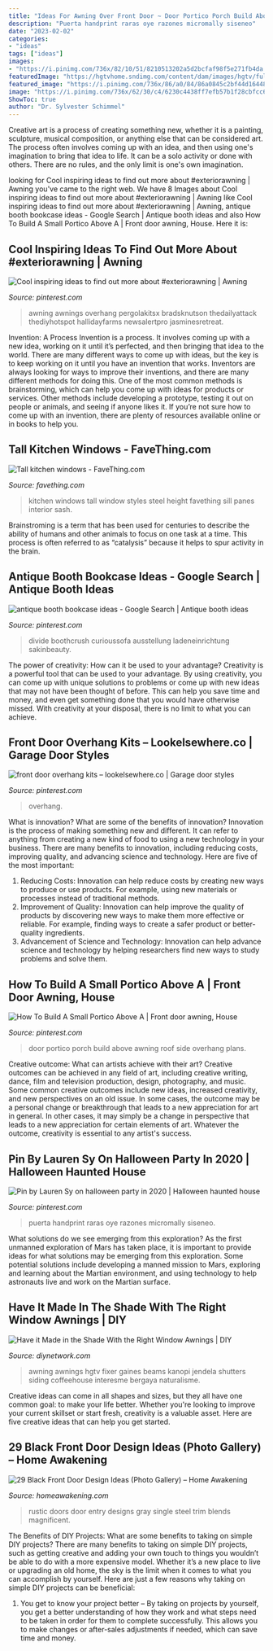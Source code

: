 ```yaml
---
title: "Ideas For Awning Over Front Door ~ Door Portico Porch Build Above Awning Roof Side Overhang Plans"
description: "Puerta handprint raras oye razones micromally siseneo"
date: "2023-02-02"
categories:
- "ideas"
tags: ["ideas"]
images:
- "https://i.pinimg.com/736x/82/10/51/8210513202a5d2bcfaf98f5e271fb4da.jpg"
featuredImage: "https://hgtvhome.sndimg.com/content/dam/images/hgtv/fullset/2015/5/1/BP_HFXUP203H_Batson_Exterior-AFTER_detail_window-awning_456133-1029140.jpg.rend.hgtvcom.616.924.suffix/1420503187832.jpeg"
featured_image: "https://i.pinimg.com/736x/86/a0/84/86a0845c2bf44d16448cc21756b32796.jpg"
image: "https://i.pinimg.com/736x/62/30/c4/6230c4438ff7efb57b1f28cbfcc65098.jpg"
ShowToc: true
author: "Dr. Sylvester Schimmel"
---
```



Creative art is a process of creating something new, whether it is a painting, sculpture, musical composition, or anything else that can be considered art. The process often involves coming up with an idea, and then using one's imagination to bring that idea to life. It can be a solo activity or done with others. There are no rules, and the only limit is one's own imagination.

	

		
looking for Cool inspiring ideas to find out more about #exteriorawning | Awning you've came to the right web. We have 8 Images about Cool inspiring ideas to find out more about #exteriorawning | Awning like Cool inspiring ideas to find out more about #exteriorawning | Awning, antique booth bookcase ideas - Google Search | Antique booth ideas and also How To Build A Small Portico Above A | Front door awning, House. Here it is:
		
    
## Cool Inspiring Ideas To Find Out More About #exteriorawning | Awning

<img loading=lazy src="https://i.pinimg.com/736x/3a/5e/29/3a5e2940427601bf9694733c22c2c10f.jpg" onerror="this.onerror=null;this.src='https://tse1.mm.bing.net/th?id=OIP.PlTdbMM_BmThSEuuAK2cGQHaJ6&amp;pid=15.1';" alt="Cool inspiring ideas to find out more about #exteriorawning | Awning">

_Source: pinterest.com_

>awning awnings overhang pergolakitsx bradsknutson thedailyattack thediyhotspot hallidayfarms newsalertpro jasminesretreat. 

	

Invention: A Process
Invention is a process. It involves coming up with a new idea, working on it until it’s perfected, and then bringing that idea to the world. There are many different ways to come up with ideas, but the key is to keep working on it until you have an invention that works. Inventors are always looking for ways to improve their inventions, and there are many different methods for doing this. One of the most common methods is brainstorming, which can help you come up with ideas for products or services. Other methods include developing a prototype, testing it out on people or animals, and seeing if anyone likes it. If you’re not sure how to come up with an invention, there are plenty of resources available online or in books to help you.

    
## Tall Kitchen Windows - FaveThing.com

<img loading=lazy src="http://www.favething.com/uploads/images/main-fave-images/tall_kitchen_windows-1.jpg" onerror="this.onerror=null;this.src='https://tse3.mm.bing.net/th?id=OIP.mIXbHRWzQIYj8wNuTXgg0QAAAA&amp;pid=15.1';" alt="Tall kitchen windows - FaveThing.com">

_Source: favething.com_

>kitchen windows tall window styles steel height favething sill panes interior sash. 

	

Brainstroming is a term that has been used for centuries to describe the ability of humans and other animals to focus on one task at a time. This process is often referred to as “catalysis” because it helps to spur activity in the brain.

    
## Antique Booth Bookcase Ideas - Google Search | Antique Booth Ideas

<img loading=lazy src="https://i.pinimg.com/736x/62/b9/93/62b9936b4e3d152a52600311ed4c2054.jpg" onerror="this.onerror=null;this.src='https://tse1.mm.bing.net/th?id=OIP.dCpuizhzal88B4k68D3DaQHaJ4&amp;pid=15.1';" alt="antique booth bookcase ideas - Google Search | Antique booth ideas">

_Source: pinterest.com_

>divide boothcrush curioussofa ausstellung ladeneinrichtung sakinbeauty. 

	

The power of creativity: How can it be used to your advantage?
Creativity is a powerful tool that can be used to your advantage. By using creativity, you can come up with unique solutions to problems or come up with new ideas that may not have been thought of before. This can help you save time and money, and even get something done that you would have otherwise missed. With creativity at your disposal, there is no limit to what you can achieve.

    
## Front Door Overhang Kits – Lookelsewhere.co | Garage Door Styles

<img loading=lazy src="https://i.pinimg.com/736x/86/a0/84/86a0845c2bf44d16448cc21756b32796.jpg" onerror="this.onerror=null;this.src='https://tse1.mm.bing.net/th?id=OIP.PIdO3F0FfgtdoXW8Sn77mQHaJ4&amp;pid=15.1';" alt="front door overhang kits – lookelsewhere.co | Garage door styles">

_Source: pinterest.com_

>overhang. 

	

What is innovation? What are some of the benefits of innovation?
Innovation is the process of making something new and different. It can refer to anything from creating a new kind of food to using a new technology in your business. There are many benefits to innovation, including reducing costs, improving quality, and advancing science and technology. Here are five of the most important: 
1. Reducing Costs: Innovation can help reduce costs by creating new ways to produce or use products. For example, using new materials or processes instead of traditional methods.
2. Improvement of Quality: Innovation can help improve the quality of products by discovering new ways to make them more effective or reliable. For example, finding ways to create a safer product or better-quality ingredients.
3. Advancement of Science and Technology: Innovation can help advance science and technology by helping researchers find new ways to study problems and solve them.

    
## How To Build A Small Portico Above A | Front Door Awning, House

<img loading=lazy src="https://i.pinimg.com/736x/62/30/c4/6230c4438ff7efb57b1f28cbfcc65098.jpg" onerror="this.onerror=null;this.src='https://tse1.mm.bing.net/th?id=OIP.RuKM4PLzp5Suzn6M7_T2hwHaFj&amp;pid=15.1';" alt="How To Build A Small Portico Above A | Front door awning, House">

_Source: pinterest.com_

>door portico porch build above awning roof side overhang plans. 

	

Creative outcome: What can artists achieve with their art?
Creative outcomes can be achieved in any field of art, including creative writing, dance, film and television production, design, photography, and music. Some common creative outcomes include new ideas, increased creativity, and new perspectives on an old issue. In some cases, the outcome may be a personal change or breakthrough that leads to a new appreciation for art in general. In other cases, it may simply be a change in perspective that leads to a new appreciation for certain elements of art. Whatever the outcome, creativity is essential to any artist's success.

    
## Pin By Lauren Sy On Halloween Party In 2020 | Halloween Haunted House

<img loading=lazy src="https://i.pinimg.com/736x/82/10/51/8210513202a5d2bcfaf98f5e271fb4da.jpg" onerror="this.onerror=null;this.src='https://tse4.mm.bing.net/th?id=OIP.0bYDCrO41R7GcziqJRqoxAHaHa&amp;pid=15.1';" alt="Pin by Lauren Sy on halloween party in 2020 | Halloween haunted house">

_Source: pinterest.com_

>puerta handprint raras oye razones micromally siseneo. 

	

What solutions do we see emerging from this exploration?
As the first unmanned exploration of Mars has taken place, it is important to provide ideas for what solutions may be emerging from this exploration. Some potential solutions include developing a manned mission to Mars, exploring and learning about the Martian environment, and using technology to help astronauts live and work on the Martian surface.

    
## Have It Made In The Shade With The Right Window Awnings | DIY

<img loading=lazy src="https://hgtvhome.sndimg.com/content/dam/images/hgtv/fullset/2015/5/1/BP_HFXUP203H_Batson_Exterior-AFTER_detail_window-awning_456133-1029140.jpg.rend.hgtvcom.616.924.suffix/1420503187832.jpeg" onerror="this.onerror=null;this.src='https://tse2.mm.bing.net/th?id=OIP.gZKMjyg5PYs4ekjTWvNXtQHaLH&amp;pid=15.1';" alt="Have it Made in the Shade With the Right Window Awnings | DIY">

_Source: diynetwork.com_

>awning awnings hgtv fixer gaines beams kanopi jendela shutters siding coffeehouse interesme bergaya naturalisme. 

	

Creative ideas can come in all shapes and sizes, but they all have one common goal: to make your life better. Whether you're looking to improve your current skillset or start fresh, creativity is a valuable asset. Here are five creative ideas that can help you get started.

    
## 29 Black Front Door Design Ideas (Photo Gallery) – Home Awakening

<img loading=lazy src="https://www.homeawakening.com/wp-content/uploads/2018/05/18.-Rustic-Blends.jpg" onerror="this.onerror=null;this.src='https://tse4.mm.bing.net/th?id=OIP.EmulcfES5cldH74GTUeaawHaMQ&amp;pid=15.1';" alt="29 Black Front Door Design Ideas (Photo Gallery) – Home Awakening">

_Source: homeawakening.com_

>rustic doors door entry designs gray single steel trim blends magnificent. 

	

The Benefits of DIY Projects: What are some benefits to taking on simple DIY projects?
There are many benefits to taking on simple DIY projects, such as getting creative and adding your own touch to things you wouldn’t be able to do with a more expensive model. Whether it’s a new place to live or upgrading an old home, the sky is the limit when it comes to what you can accomplish by yourself. Here are just a few reasons why taking on simple DIY projects can be beneficial: 
1. You get to know your project better – By taking on projects by yourself, you get a better understanding of how they work and what steps need to be taken in order for them to complete successfully. This allows you to make changes or after-sales adjustments if needed, which can save time and money. 


